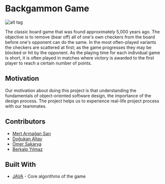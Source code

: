 
# Backgammon Game

![alt tag](https://upload.wikimedia.org/wikipedia/commons/thumb/f/f6/BackgammonBoard.svg/706px-BackgammonBoard.svg.png)

The classic board game that was found approximately 5,000 years ago. The objective is to remove (bear off) all of one's own checkers from the board before one's opponent can do the same. In the most often-played variants the checkers are scattered at first; as the game progresses they may be blocked or hit by the opponent. As the playing time for each individual game is short, it is often played in matches where victory is awarded to the first player to reach a certain number of points.

## Motivation

Our motivation about doing this project is that understanding the fundamentals of object-oriented software design, the importance of the design process. The project helps us to experience real-life project process with our teammates.

## Contributors

* [Mert Armağan Sarı](https://github.com/mertarmagan)
* [Doğukan Altay](https://github.com/DogukanAltay)
* [Ömer Sakarya](https://github.com/ay0)
* [Berkalp Yılmaz](https://github.com/berkalpyilmaz)


## Built With

* [JAVA](https://www.java.com/) - Core algorithms of the game
